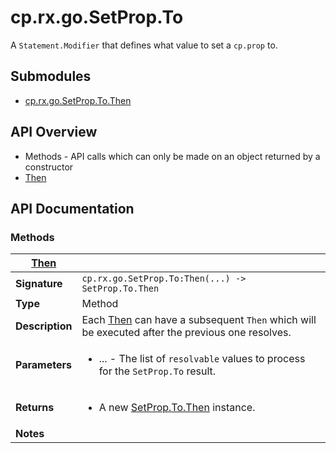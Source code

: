 # cp.rx.go.SetProp.To

A `Statement.Modifier` that defines what value to set a `cp.prop` to.

## Submodules
 * [cp.rx.go.SetProp.To.Then](cp.rx.go.SetProp.To.Then.md)

## API Overview
* Methods - API calls which can only be made on an object returned by a constructor
 * [Then](#Then)

## API Documentation

### Methods

| [Then](#Then)         |                                                                                     |
| --------------------------------------------|-------------------------------------------------------------------------------------|
| **Signature**                               | `cp.rx.go.SetProp.To:Then(...) -> SetProp.To.Then`                                                                    |
| **Type**                                    | Method                                                                     |
| **Description**                             | Each [Then](cp.rx.go.SetProp.To.Then.md) can have a subsequent `Then` which will be executed after the previous one resolves.                                                                     |
| **Parameters**                              | <ul><li>...  - The list of `resolvable` values to process for the `SetProp.To` result.</li></ul> |
| **Returns**                                 | <ul><li>A new [SetProp.To.Then](cp.rx.go.SetProp.To.Then.md) instance.</li></ul>          |
| **Notes**                                   | <ul></ul>                |

